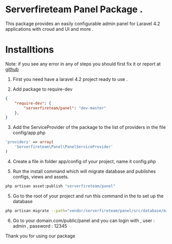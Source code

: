 Serverfireteam Panel Package .
=====

This package provides an easily configurable admin panel for Laravel 4.2 applications with croud and UI and more .

Installtions
====
Note: if you see any error in any of steps you should first fix it or report at [github](https://github.com/serverfireteam/panel/issues/new)


1. First you need have a laravel 4.2 project ready to use . 

2. Add package to require-dev 

```json
{
    "require-dev": {
        "serverfireteam/panel": "dev-master"
    },
}
```

3. Add the ServiceProvider of the package to the list of providers in the file config/app.php

```php
'providers' => array(
    'Serverfireteam\Panel\PanelServiceProvider'
)
```

4. Create a file in folder app/config of your project, name it config.php 

4. Run the install command which will migrate database and publishes configs, views and assets.  

```bash
php artisan asset:publish "serverfireteam/panel"
```

5. Go to the root of your project and run this command in the to set up the database

```bash
php artisan migrate --path="vendor/serverfireteam/panel/src/database/migrations"
```

6. Go to your domain.com/public/panel and you can login with , user : admin , password : 12345



Thank you for using our package 

